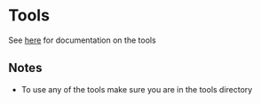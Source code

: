 # Tools
See [here](docs/tools) for documentation on the tools

## Notes 
- To use any of the tools make sure you are in the tools directory